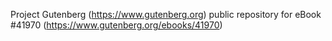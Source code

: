 Project Gutenberg (https://www.gutenberg.org) public repository for eBook #41970 (https://www.gutenberg.org/ebooks/41970)
